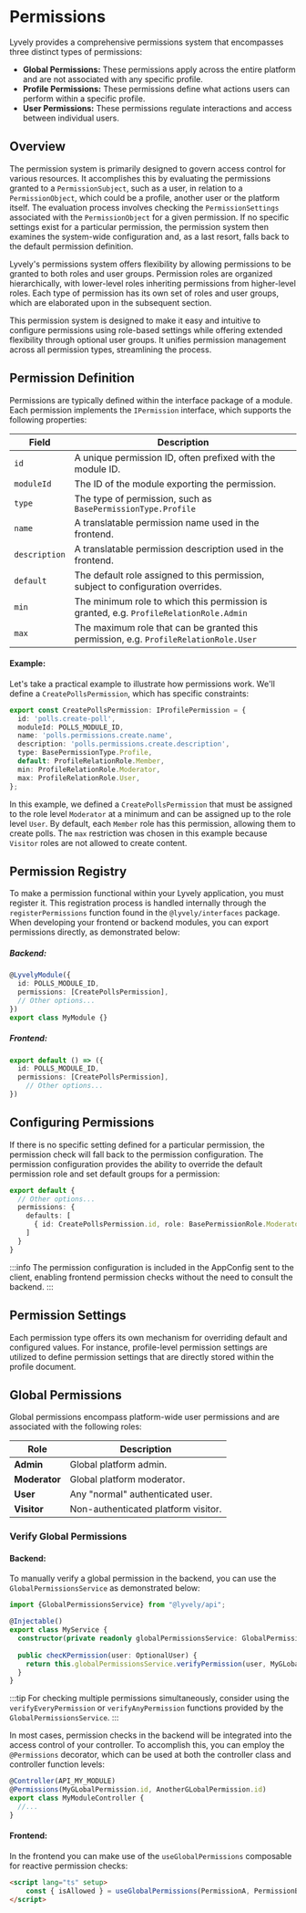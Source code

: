 # Permissions

Lyvely provides a comprehensive permissions system that encompasses three distinct types of permissions:

- **Global Permissions:** These permissions apply across the entire platform and are not associated with any specific profile.
- **Profile Permissions:** These permissions define what actions users can perform within a specific profile.
- **User Permissions:** These permissions regulate interactions and access between individual users.

## Overview

The permission system is primarily designed to govern access control for various resources. It accomplishes this by 
evaluating the permissions granted to a `PermissionSubject`, such as a user, in relation to a `PermissionObject`, 
which could be a profile, another user or the platform itself. The evaluation process involves checking the 
`PermissionSettings` associated with the `PermissionObject` for a given permission. If no specific settings exist for a 
particular permission, the permission system then examines the system-wide configuration and, as a last resort, 
falls back to the default permission definition.

Lyvely's permissions system offers flexibility by allowing permissions to be granted to both roles and user groups. 
Permission roles are organized hierarchically, with lower-level roles inheriting permissions from higher-level roles. 
Each type of permission has its own set of roles and user groups, which are elaborated upon in the subsequent section.

This permission system is designed to make it easy and intuitive to configure permissions using role-based settings while 
offering extended flexibility through optional user groups. It unifies permission management across all permission types, 
streamlining the process.

## Permission Definition

Permissions are typically defined within the interface package of a module. Each permission implements the 
`IPermission` interface, which supports the following properties:

| Field         | Description                                                                            |
|---------------|----------------------------------------------------------------------------------------|
| `id`          | A unique permission ID, often prefixed with the module ID.                             |
| `moduleId`    | The ID of the module exporting the permission.                                         |
| `type`        | The type of permission, such as `BasePermissionType.Profile`                           |
| `name`        | A translatable permission name used in the frontend.                                   |
| `description` | A translatable permission description used in the frontend.                            |
| `default`     | The default role assigned to this permission, subject to configuration overrides.      |
| `min`         | The minimum role to which this permission is granted, e.g. `ProfileRelationRole.Admin` |
| `max`         | The maximum role that can be granted this permission, e.g. `ProfileRelationRole.User`  |

#### Example:

Let's take a practical example to illustrate how permissions work. We'll define a `CreatePollsPermission`, which has 
specific constraints:

```typescript title=packages/interfaces/permissions/create-polls.permission.ts
export const CreatePollsPermission: IProfilePermission = {
  id: 'polls.create-poll',
  moduleId: POLLS_MODULE_ID,
  name: 'polls.permissions.create.name',
  description: 'polls.permissions.create.description',
  type: BasePermissionType.Profile,
  default: ProfileRelationRole.Member,
  min: ProfileRelationRole.Moderator,
  max: ProfileRelationRole.User,
};
```

In this example, we defined a `CreatePollsPermission` that must be assigned to the role level `Moderator` at a minimum 
and can be assigned up to the role level `User`. By default, each `Member` role has this permission, allowing them to 
create polls. The `max` restriction was chosen in this example because `Visitor` roles are not allowed to create content.

## Permission Registry

To make a permission functional within your Lyvely application, you must register it. This registration process is 
handled internally through the `registerPermissions` function found in the `@lyvely/interfaces` package. 
When developing your frontend or backend modules, you can export permissions directly, as demonstrated below:

##### Backend:

```typescript title=packages/api/src/polls.module.ts
@LyvelyModule({
  id: POLLS_MODULE_ID,
  permissions: [CreatePollsPermission],
  // Other options...
})
export class MyModule {}
```

##### Frontend:

```typescript title=packages/web/src/module.ts
export default () => ({
  id: POLLS_MODULE_ID,
  permissions: [CreatePollsPermission],
    // Other options...
})
```

## Configuring Permissions

If there is no specific setting defined for a particular permission, the permission check will fall back to the permission
configuration. The permission configuration provides the ability to override the default permission role and set default
groups for a permission:

```typescript title=lyvely.config.ts
export default {
  // Other options...
  permissions: {
    defaults: [
      { id: CreatePollsPermission.id, role: BasePermissionRole.Moderator },
    ]
  }
}
```

:::info
The permission configuration is included in the AppConfig sent to the client, enabling frontend permission checks 
without the need to consult the backend.
:::

## Permission Settings

Each permission type offers its own mechanism for overriding default and configured values. For instance, profile-level 
permission settings are utilized to define permission settings that are directly stored within the profile document.

## Global Permissions

Global permissions encompass platform-wide user permissions and are associated with the following roles:


| Role          | Description                          |
|---------------|--------------------------------------|
| **Admin**     | Global platform admin.               |
| **Moderator** | Global platform moderator.           |
| **User**      | Any "normal" authenticated user.     |
| **Visitor**   | Non-authenticated platform visitor.  |

### Verify Global Permissions

#### Backend:

To manually verify a global permission in the backend, you can use the `GlobalPermissionsService` as demonstrated below:

```typescript
import {GlobalPermissionsService} from "@lyvely/api";

@Injectable()
export class MyService {
  constructor(private readonly globalPermissionsService: GlobalPermissionsService);
  
  public checKPermission(user: OptionalUser) {
    return this.globalPermissionsService.verifyPermission(user, MyGLobalPermission.id)
  }
}
```

:::tip
For checking multiple permissions simultaneously, consider using the `verifyEveryPermission` or `verifyAnyPermission`
functions provided by the `GlobalPermissionsService`.
:::

In most cases, permission checks in the backend will be integrated into the access control of your controller. To 
accomplish this, you can employ the `@Permissions` decorator, which can be used at both the controller class and 
controller function levels:

```typescript
@Controller(API_MY_MODULE)
@Permissions(MyGLobalPermission.id, AnotherGLobalPermission.id)
export class MyModuleController {
  //...
}
```

#### Frontend:

In the frontend you can make use of the `useGlobalPermissions` composable for reactive permission checks:

```html
<script lang="ts" setup>
    const { isAllowed } = useGlobalPermissions(PermissionA, PermissionB);
</script>
```

